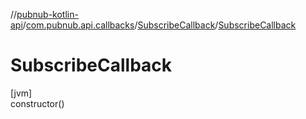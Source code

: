 //[pubnub-kotlin-api](../../../index.md)/[com.pubnub.api.callbacks](../index.md)/[SubscribeCallback](index.md)/[SubscribeCallback](-subscribe-callback.md)

# SubscribeCallback

[jvm]\
constructor()
